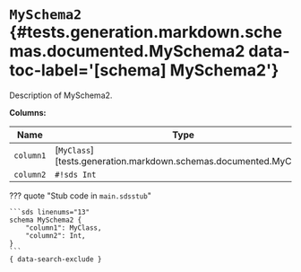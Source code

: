[//]: # (DO NOT EDIT THIS FILE DIRECTLY. Instead, edit the corresponding stub file and execute `npm run docs:api`.)

# <code class="doc-symbol doc-symbol-schema"></code> `MySchema2` {#tests.generation.markdown.schemas.documented.MySchema2 data-toc-label='[schema] MySchema2'}

Description of MySchema2.

**Columns:**

| Name | Type |
|------|------|
| `column1` | [`MyClass`][tests.generation.markdown.schemas.documented.MyClass] |
| `column2` | `#!sds Int` |

??? quote "Stub code in `main.sdsstub`"

    ```sds linenums="13"
    schema MySchema2 {
        "column1": MyClass,
        "column2": Int,
    }
    ```
    { data-search-exclude }
